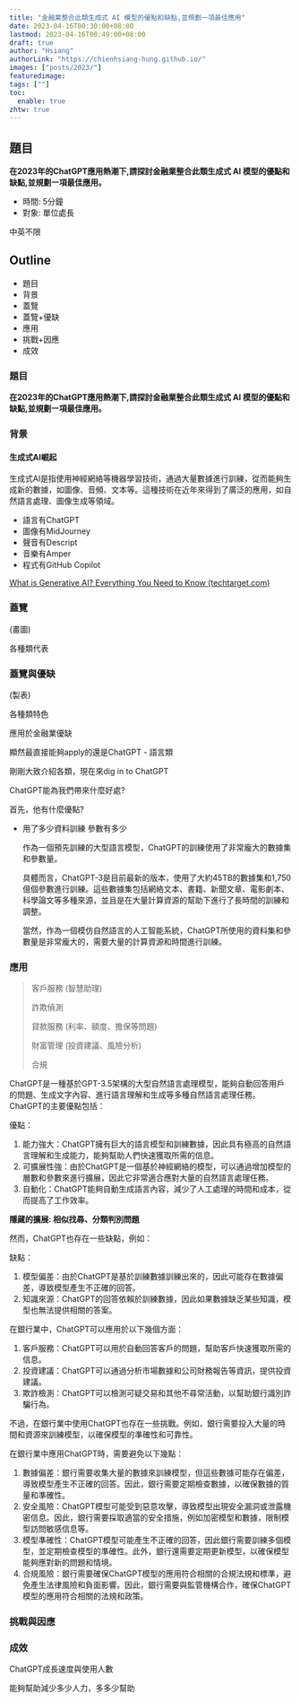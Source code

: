 ```yaml
---
title: "金融業整合此類生成式 AI 模型的優點和缺點,並規劃㇐項最佳應用"
date: 2023-04-16T00:30:00+08:00
lastmod: 2023-04-16T00:49:00+08:00
draft: true
author: "Hsiang"
authorLink: "https://chienhsiang-hung.github.io/"
images: ["posts/2023/"]
featuredimage: 
tags: [""]
toc:
  enable: true
zhtw: true
---
```

## 題目
**在2023年的ChatGPT應用熱潮下,請探討金融業整合此類生成式 AI 模型的優點和缺點,並規劃㇐項最佳應用。**
- 時間: 5分鐘
- 對象: 單位處長

中英不限
## Outline
- 題目
- 背景
- 蓋覽
- 蓋覽+優缺
- 應用
- 挑戰+因應
- 成效

### 題目
**在2023年的ChatGPT應用熱潮下,請探討金融業整合此類生成式 AI 模型的優點和缺點,並規劃㇐項最佳應用。**
### 背景
#### 生成式AI崛起
生成式AI是指使用神經網絡等機器學習技術，通過大量數據進行訓練，從而能夠生成新的數據，如圖像、音頻、文本等。這種技術在近年來得到了廣泛的應用，如自然語言處理、圖像生成等領域。
- 語言有ChatGPT
- 圖像有MidJourney
- 聲音有Descript
- 音樂有Amper
- 程式有GitHub Copilot

[What is Generative AI? Everything You Need to Know (techtarget.com)](https://www.techtarget.com/searchenterpriseai/definition/generative-AI#:~:text=Generative%20AI%20tools%20exist%20for,2%2C%20Midjourney%20and%20Stable%20Diffusion.)
### 蓋覽
(畫圖)

各種類代表
### 蓋覽與優缺
(製表)

各種類特色

應用於金融業優缺

顯然最直接能夠apply的還是ChatGPT - 語言類

剛剛大致介紹各類，現在來dig in to ChatGPT

ChatGPT能為我們帶來什麼好處?

首先，他有什麼優點?

- 用了多少資料訓練 參數有多少

  作為一個預先訓練的大型語言模型，ChatGPT的訓練使用了非常龐大的數據集和參數量。

  具體而言，ChatGPT-3是目前最新的版本，使用了大約45TB的數據集和1,750億個參數進行訓練。這些數據集包括網絡文本、書籍、新聞文章、電影劇本、科學論文等多種來源，並且是在大量計算資源的幫助下進行了長時間的訓練和調整。

  當然，作為一個模仿自然語言的人工智能系統，ChatGPT所使用的資料集和參數量是非常龐大的，需要大量的計算資源和時間進行訓練。
### 應用
> 客戶服務 (智慧助理)
>
> 詐欺偵測
> 
> 貸款服務 (利率、額度、擔保等問題)
>
> 財富管理 (投資建議、風險分析)
>
> 合規 

ChatGPT是一種基於GPT-3.5架構的大型自然語言處理模型，能夠自動回答用戶的問題、生成文字內容、進行語言理解和生成等多種自然語言處理任務。ChatGPT的主要優點包括：

優點：
1.  能力強大：ChatGPT擁有巨大的語言模型和訓練數據，因此具有極高的自然語言理解和生成能力，能夠幫助人們快速獲取所需的信息。
2.  可擴展性強：由於ChatGPT是一個基於神經網絡的模型，可以通過增加模型的層數和參數來進行擴展，因此它非常適合應對大量的自然語言處理任務。
3.  自動化：ChatGPT能夠自動生成語言內容，減少了人工處理的時間和成本，從而提高了工作效率。

**隱藏的擴展: 相似找尋、分類判別問題**

然而，ChatGPT也存在一些缺點，例如：

缺點：
1.  模型偏差：由於ChatGPT是基於訓練數據訓練出來的，因此可能存在數據偏差，導致模型產生不正確的回答。
2.  知識來源：ChatGPT的回答依賴於訓練數據，因此如果數據缺乏某些知識，模型也無法提供相關的答案。

在銀行業中，ChatGPT可以應用於以下幾個方面：
1.  客戶服務：ChatGPT可以用於自動回答客戶的問題，幫助客戶快速獲取所需的信息。
2.  投資建議：ChatGPT可以通過分析市場數據和公司財務報告等資訊，提供投資建議。
3.  欺詐檢測：ChatGPT可以檢測可疑交易和其他不尋常活動，以幫助銀行識別詐騙行為。
    
不過，在銀行業中使用ChatGPT也存在一些挑戰。例如，銀行需要投入大量的時間和資源來訓練模型，以確保模型的準確性和可靠性。

在銀行業中應用ChatGPT時，需要避免以下幾點：
1.  數據偏差：銀行需要收集大量的數據來訓練模型，但這些數據可能存在偏差，導致模型產生不正確的回答。因此，銀行需要定期檢查數據，以確保數據的質量和準確性。
2.  安全風險：ChatGPT模型可能受到惡意攻擊，導致模型出現安全漏洞或泄露機密信息。因此，銀行需要採取適當的安全措施，例如加密模型和數據，限制模型訪問敏感信息等。
3.  模型準確性：ChatGPT模型可能產生不正確的回答，因此銀行需要訓練多個模型，並定期檢查模型的準確性。此外，銀行還需要定期更新模型，以確保模型能夠應對新的問題和情境。
4.  合規風險：銀行需要確保ChatGPT模型的應用符合相關的合規法規和標準，避免產生法律風險和負面影響。因此，銀行需要與監管機構合作，確保ChatGPT模型的應用符合相關的法規和政策。
### 挑戰與因應
### 成效
ChatGPT成長速度與使用人數

能夠幫助減少多少人力，多多少幫助